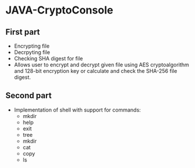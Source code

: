 # JAVA-CryptoConsole

## First part
- Encrypting file 
- Decrpyting file
- Checking SHA digest for file
- Allows user to encrypt and decrypt given file using AES cryptoalgorithm and 128-bit encryption key or calculate and check the SHA-256 file digest.


## Second part
- Implementation of shell with support for commands: 
  - mkdir
  - help
  - exit
  - tree
  - mkdir
  - cat
  - copy
  - ls
